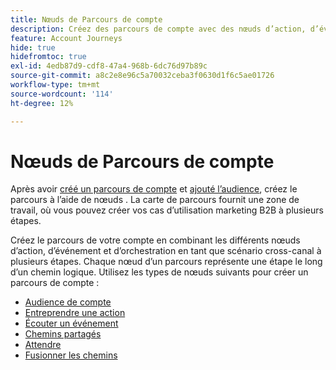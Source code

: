 ```yaml
---
title: Nœuds de Parcours de compte
description: Créez des parcours de compte avec des nœuds d’action, d’événement et d’orchestration (audience, attente, partage et fusion) pour le marketing cross-canal dans Journey Optimizer B2B edition.
feature: Account Journeys
hide: true
hidefromtoc: true
exl-id: 4edb87d9-cdf8-47a4-968b-6dc76d97b89c
source-git-commit: a8c2e8e96c5a70032ceba3f0630d1f6c5ae01726
workflow-type: tm+mt
source-wordcount: '114'
ht-degree: 12%

---
```


# Nœuds de Parcours de compte

Après avoir [créé un parcours de compte](journey-overview.md#create-an-account-journey) et [ajouté l’audience](journey-overview.md#add-the-account-audience-for-your-journey), créez le parcours à l’aide de nœuds . La carte de parcours fournit une zone de travail, où vous pouvez créer vos cas d’utilisation marketing B2B à plusieurs étapes.

Créez le parcours de votre compte en combinant les différents nœuds d’action, d’événement et d’orchestration en tant que scénario cross-canal à plusieurs étapes. Chaque nœud d’un parcours représente une étape le long d’un chemin logique. Utilisez les types de nœuds suivants pour créer un parcours de compte :

* [Audience de compte](./account-audience-nodes.md)
* [Entreprendre une action](./action-nodes.md)
* [Écouter un événement](./listen-for-event-nodes.md)
* [Chemins partagés](./split-merge-paths-nodes.md)
* [Attendre](./wait-nodes.md)
* [Fusionner les chemins](./split-merge-paths-nodes.md)
